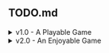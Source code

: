 ﻿## TODO.md
<details>
<summary>v1.0 - A Playable Game</summary>

- [X] Setup Readme Stuff
- [X] Setup Documentation/Comments
- [X] Add Game States/Scene Manager
- [X] Make v simple Main Screen
- [ ] Netwoking?
  - [X] Render second player
  - [X] Jsonify input data for second player
  - [X] Read jsonified input data from thread to game
  - [X] Fake network input better (have local character export to thread, and remote player read that)
  - [X] Add new players on receive/etc. Spawn through the network
  - [X] Set netID to player name
  - [X] Actually network it
  - [X] Tidy up Code/Move to own namespace
  - [ ] Remove Players on disconnect
  - [ ] Neater/more efficient data
    - [ ] Replace Json with binary (or similar)
  - [ ] Only send/receive data when new data
  - [ ] Login/Auth
- [X] Nametag over local player
  - [X] Rewrite UI system stuff into non-ECS
- [X] Enter name for tag at main menu
  - [X] Draw a textbox
  - [X] Write in the textbox
  - [X] Use as character name
- [ ] Setup Camera
  - [ ] Camera object that gets optionally passed to draw functions, and operates on positions (non destructively)
  - [ ] Can have multiple cameras (for minimaps etc)
- [ ] Debug Menu
  - [ ] FPS Counter etc
- [ ] Physics \o/
  - [X] Rewrite movement to be in PhysicsSystem
  - [X] ~~Rewrite movement to use physics~~
  - [ ] Discover Collisions
  - [ ] Resolve Collisions
- [ ] Environment
- [ ] Ability Bar
  - [ ] Ability (Probably external to ECS)
    - [ ] Abstract class for abilities to inherit from
    - [ ] Execute()
  - [ ] AbilityUserComponent
    - [ ] Array of Len(abilityBarAmount), can be an Ability, or null
  - [ ] InputSystem sends Commands to CommandComponent/InputComponent/AbilityUserComponent, with the skill button pressed
  - [ ] Something similar for RemoteSystem
  - [ ] AbilitySystem takes CommandComponent/AbilityUserComponent, executes the correct ability
  - [ ] Make Emote Abilities
  - [ ] UI hookups for ability bar
- [ ] Rewrite GameStateManager, to be a better FSM
- [ ] Choose between Char_1, Char_2
- [ ] Streamline PlayerFactory, single Player.json, then Factory adds specifics?
</details>

<details>
<summary>v2.0 - An Enjoyable Game</summary>

- [ ] Tooling
  - [ ] Entity Designer Tool
</details>